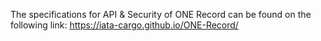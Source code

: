 The specifications for API & Security of ONE Record can be found on the following link: https://iata-cargo.github.io/ONE-Record/
